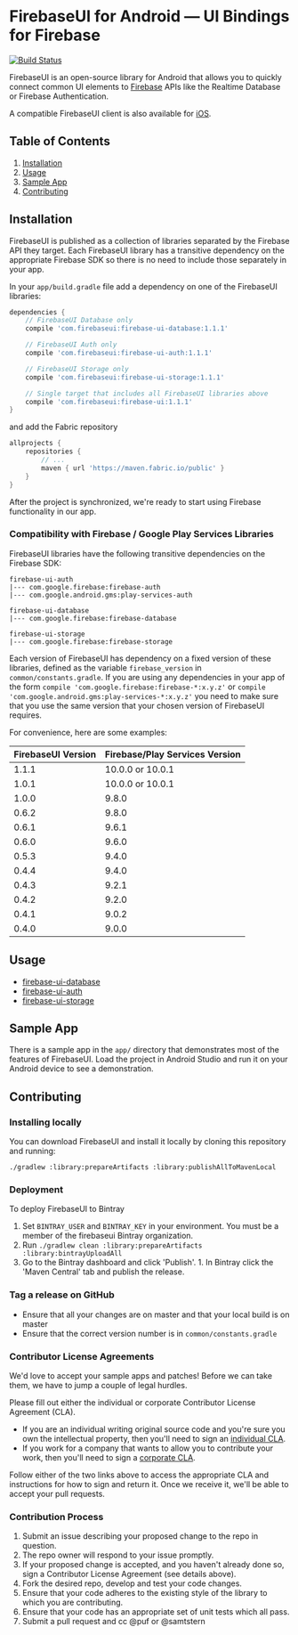 # FirebaseUI for Android — UI Bindings for Firebase

[![Build Status](https://travis-ci.org/firebase/FirebaseUI-Android.svg?branch=master)](https://travis-ci.org/firebase/FirebaseUI-Android)

FirebaseUI is an open-source library for Android that allows you to
quickly connect common UI elements to [Firebase](https://firebase.google.com)
APIs like the Realtime Database or Firebase Authentication.

A compatible FirebaseUI client is also available for [iOS](https://github.com/firebase/firebaseui-ios).

## Table of Contents

  1. [Installation](#installation)
  1. [Usage](#usage)
  1. [Sample App](#sample-app)
  1. [Contributing](#contributing)

## Installation

FirebaseUI is published as a collection of libraries separated by the
Firebase API they target. Each FirebaseUI library has a transitive
dependency on the appropriate Firebase SDK so there is no need to include
those separately in your app.

In your `app/build.gradle` file add a dependency on one of the FirebaseUI
libraries:

```groovy
dependencies {
    // FirebaseUI Database only
    compile 'com.firebaseui:firebase-ui-database:1.1.1'

    // FirebaseUI Auth only
    compile 'com.firebaseui:firebase-ui-auth:1.1.1'

    // FirebaseUI Storage only
    compile 'com.firebaseui:firebase-ui-storage:1.1.1'

    // Single target that includes all FirebaseUI libraries above
    compile 'com.firebaseui:firebase-ui:1.1.1'
}
```

and add the Fabric repository

```groovy
allprojects {
    repositories {
        // ...
        maven { url 'https://maven.fabric.io/public' }
    }
}
```


After the project is synchronized, we're ready to start using Firebase functionality in our app.

### Compatibility with Firebase / Google Play Services Libraries

FirebaseUI libraries have the following transitive dependencies on the Firebase SDK:
```
firebase-ui-auth
|--- com.google.firebase:firebase-auth
|--- com.google.android.gms:play-services-auth

firebase-ui-database
|--- com.google.firebase:firebase-database

firebase-ui-storage
|--- com.google.firebase:firebase-storage
```

Each version of FirebaseUI has dependency on a fixed version of these libraries, defined as the variable `firebase_version`
in `common/constants.gradle`.  If you are using any dependencies in your app of the form
`compile 'com.google.firebase:firebase-*:x.y.z'` or `compile 'com.google.android.gms:play-services-*:x.y.z'`
you need to make sure that you use the same version that your chosen version of FirebaseUI requires.

For convenience, here are some examples:

| FirebaseUI Version | Firebase/Play Services Version |
|--------------------|--------------------------------|
| 1.1.1              | 10.0.0 or 10.0.1               |
| 1.0.1              | 10.0.0 or 10.0.1               |
| 1.0.0              | 9.8.0                          |
| 0.6.2              | 9.8.0                          |
| 0.6.1              | 9.6.1                          |
| 0.6.0              | 9.6.0                          |
| 0.5.3              | 9.4.0                          |
| 0.4.4              | 9.4.0                          |
| 0.4.3              | 9.2.1                          |
| 0.4.2              | 9.2.0                          |
| 0.4.1              | 9.0.2                          |
| 0.4.0              | 9.0.0                          |

## Usage

  * [firebase-ui-database](database/README.md)
  * [firebase-ui-auth](auth/README.md)
  * [firebase-ui-storage](storage/README.md)

## Sample App

There is a sample app in the `app/` directory that demonstrates most
of the features of FirebaseUI. Load the project in Android Studio and
run it on your Android device to see a demonstration.

## Contributing

### Installing locally

You can download FirebaseUI and install it locally by cloning this
repository and running:

    ./gradlew :library:prepareArtifacts :library:publishAllToMavenLocal

###  Deployment

To deploy FirebaseUI to Bintray

  1. Set `BINTRAY_USER` and `BINTRAY_KEY` in your environment. You must
     be a member of the firebaseui Bintray organization.
  1. Run `./gradlew clean :library:prepareArtifacts :library:bintrayUploadAll`
  1. Go to the Bintray dashboard and click 'Publish'.
    1. In Bintray click the 'Maven Central' tab and publish the release.

### Tag a release on GitHub

* Ensure that all your changes are on master and that your local build is on master
* Ensure that the correct version number is in `common/constants.gradle`

### Contributor License Agreements

We'd love to accept your sample apps and patches! Before we can take them, we
have to jump a couple of legal hurdles.

Please fill out either the individual or corporate Contributor License Agreement
(CLA).

  * If you are an individual writing original source code and you're sure you
    own the intellectual property, then you'll need to sign an
    [individual CLA](https://developers.google.com/open-source/cla/individual).
  * If you work for a company that wants to allow you to contribute your work,
    then you'll need to sign a
    [corporate CLA](https://developers.google.com/open-source/cla/corporate).

Follow either of the two links above to access the appropriate CLA and
instructions for how to sign and return it. Once we receive it, we'll be able to
accept your pull requests.

### Contribution Process

1. Submit an issue describing your proposed change to the repo in question.
1. The repo owner will respond to your issue promptly.
1. If your proposed change is accepted, and you haven't already done so, sign a
   Contributor License Agreement (see details above).
1. Fork the desired repo, develop and test your code changes.
1. Ensure that your code adheres to the existing style of the library to which
   you are contributing.
1. Ensure that your code has an appropriate set of unit tests which all pass.
1. Submit a pull request and cc @puf or @samtstern
